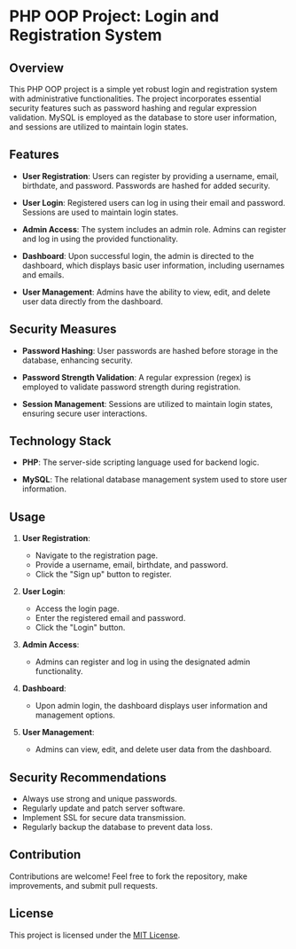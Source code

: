 # PHP OOP Project: Login and Registration System

## Overview

This PHP OOP project is a simple yet robust login and registration system with administrative functionalities. The project incorporates essential security features such as password hashing and regular expression validation. MySQL is employed as the database to store user information, and sessions are utilized to maintain login states.

## Features

- **User Registration**: Users can register by providing a username, email, birthdate, and password. Passwords are hashed for added security.

- **User Login**: Registered users can log in using their email and password. Sessions are used to maintain login states.

- **Admin Access**: The system includes an admin role. Admins can register and log in using the provided functionality.

- **Dashboard**: Upon successful login, the admin is directed to the dashboard, which displays basic user information, including usernames and emails.

- **User Management**: Admins have the ability to view, edit, and delete user data directly from the dashboard.

## Security Measures

- **Password Hashing**: User passwords are hashed before storage in the database, enhancing security.

- **Password Strength Validation**: A regular expression (regex) is employed to validate password strength during registration.

- **Session Management**: Sessions are utilized to maintain login states, ensuring secure user interactions.

## Technology Stack

- **PHP**: The server-side scripting language used for backend logic.

- **MySQL**: The relational database management system used to store user information.

## Usage

1. **User Registration**:

   - Navigate to the registration page.
   - Provide a username, email, birthdate, and password.
   - Click the "Sign up" button to register.

2. **User Login**:

   - Access the login page.
   - Enter the registered email and password.
   - Click the "Login" button.

3. **Admin Access**:

   - Admins can register and log in using the designated admin functionality.

4. **Dashboard**:

   - Upon admin login, the dashboard displays user information and management options.

5. **User Management**:
   - Admins can view, edit, and delete user data from the dashboard.

## Security Recommendations

- Always use strong and unique passwords.
- Regularly update and patch server software.
- Implement SSL for secure data transmission.
- Regularly backup the database to prevent data loss.

## Contribution

Contributions are welcome! Feel free to fork the repository, make improvements, and submit pull requests.

## License

This project is licensed under the [MIT License](LICENSE).
